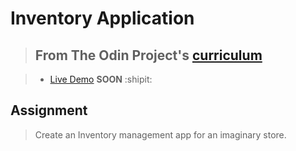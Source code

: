 # Inventory Application

> ## From The Odin Project's [curriculum](https://www.theodinproject.com/lessons/inventory-application)

> - [Live Demo]() **SOON** :shipit:

## Assignment

> Create an Inventory management app for an imaginary store.
